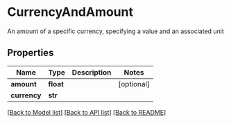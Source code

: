 # CurrencyAndAmount

An amount of a specific currency, specifying a value and an associated unit

## Properties
Name | Type | Description | Notes
------------ | ------------- | ------------- | -------------
**amount** | **float** |  | [optional] 
**currency** | **str** |  | 

[[Back to Model list]](../README.md#documentation-for-models) [[Back to API list]](../README.md#documentation-for-api-endpoints) [[Back to README]](../README.md)


